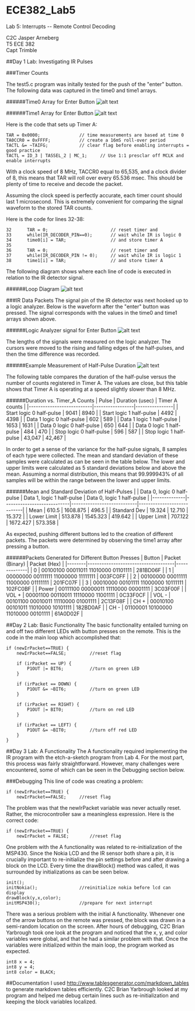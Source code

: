 ECE382_Lab5
===========

Lab 5: Interrupts -- Remote Control Decoding

C2C Jasper Arneberg  
T5 ECE 382  
Capt Trimble  

##Day 1 Lab: Investigating IR Pulses

###Timer Counts

The test5.c program was initally tested for the push of the "enter" button. The following data was captured in the time0 and time1 arrays.

######Time0 Array for Enter Button
![alt text](https://github.com/JasperArneberg/ECE382_Lab5/blob/master/time0_array.png?raw=true "Time 0 Array")

######Time1 Array for Enter Button
![alt text](https://github.com/JasperArneberg/ECE382_Lab5/blob/master/time1_array.png?raw=true "Time 1 Array")

Here is the code that sets up Timer A:
```
TAR = 0x0000;				// time measurements are based at time 0
TA0CCR0 = 0xFFFF;			// create a 16mS roll-over period
TACTL &= ~TAIFG;			// clear flag before enabling interrupts = good practice
TACTL = ID_3 | TASSEL_2 | MC_1;		// Use 1:1 presclar off MCLK and enable interrupts
```

With a clock speed of 8 MHz, TACCR0 equal to 65,535, and a clock divider of 8, this means that TAR will roll over every 65.536 msec. This should be plenty of time to receive and decode the packet.

Assuming the clock speed is perfectly accurate, each timer count should last 1 microsecond. This is extremely convenient for comparing the signal waveform to the stored TAR counts.

Here is the code for lines 32-38:
```
32		TAR = 0;						// reset timer and
33		while(IR_DECODER_PIN==0);		// wait while IR is logic 0
34		time0[i] = TAR;					// and store timer A
35
36		TAR = 0;						// reset timer and
37		while(IR_DECODER_PIN != 0);		// wait while IR is logic 1
38		time1[i] = TAR;					// and store timer A
```

The following diagram shows where each line of code is executed in relation to the IR detector signal.

######Loop Diagram
![alt text](https://github.com/JasperArneberg/ECE382_Lab5/blob/master/loop_diagram.png?raw=true "Loop diagram")

###IR Data Packets
The signal pin of the IR detector was next hooked up to a logic analyzer. Below is the waveform after the "enter" button was pressed. The signal corresponds with the values in the time0 and time1 arrays shown above.

######Logic Analyzer signal for Enter Button
![alt text](https://github.com/JasperArneberg/ECE382_Lab5/blob/master/ir_packet.png?raw=true "IR packet when enter button is pressed")

The lengths of the signals were measured on the logic analyzer. The cursors were moved to the rising and falling edges of the half-pulses, and then the time difference was recorded.

######Example Measurement of Half-Pulse Duration
![alt text](https://github.com/JasperArneberg/ECE382_Lab5/blob/master/example_measurement.png?raw=true "Example measurement")

The following table compares the duration of the half-pulse versus the number of counts registered in Timer A. The values are close, but this table shows that Timer A is operating at a speed slightly slower than 8 MHz.

######Duration vs. Timer_A Counts
| Pulse                     | Duration (usec) | Timer A counts |
|---------------------------|-----------------|----------------|
| Start logic 0 half-pulse  | 9041            | 8940           |
| Start logic 1 half-pulse  | 4492            | 4398           |
| Data 1 logic 0 half-pulse | 602             | 589            |
| Data 1 logic 1 half-pulse | 1653            | 1631           |
| Data 0 logic 0 half-pulse | 650             | 644            |
| Data 0 logic 1 half-pulse | 484             | 470            |
| Stop logic 0 half-pulse   | 596             | 587            |
| Stop logic 1 half-pulse   | 43,047          | 42,467         |

In order to get a sense of the variance for the half-pulse signals, 8 samples of each type were collected. The mean and standard deviation of these samples were calculated as can be seen in the table below. The lower and upper limits were calculated as 5 standard deviations below and above the mean. Assuming a normal distribution, this means that 99.999943% of all samples will be within the range between the lower and upper limits.

######Mean and Standard Deviation of Half-Pulses
|              | Data 0, logic 0 half-pulse | Data 1, logic 1 half-pulse | Data 0, logic 1 half-pulse |
|--------------|----------------------------|----------------------------|----------------------------|
| Mean         | 610.5                      | 1608.875                   | 496.5                      |
| Standard Dev | 19.324                     | 12.710                     | 15.372                     |
| Lower Limit  | 513.878                    | 1545.323                   | 419.642                    |
| Upper Limit  | 707.122                    | 1672.427                   | 573.358                    |

As expected, pushing different buttons led to the creation of different packets. The packets were determined by observing the time1 array after pressing a button.

######Packets Generated for Different Button Presses
| Button | Packet (Binary)                     | Packet (Hex) |
|--------|-------------------------------------|--------------|
| 0      | 00100100 00011011 11010000 01101111 | 281BD06F     |
| 1      | 00000000 00111111 11000000 11111111 | 003FC0FF     |
| 2      | 00100000 00011111 11000000 01111111 | 201FC07F     |
| 3      | 00010000 00101111 11000000 10111111 | 102FC0BF     |
| Power  | 00111100 00000011 11110000 00001111 | 3C03F00F     |
| VOL +  | 00001100 00110011 11110000 11001111 | 0C33F0CF     |
| VOL -  | 00101100 00010011 11110000 01001111 | 2C13F08F     |
| CH +   | 00010100 00101011 11010000 10101111 | 182BD0AF     |
| CH -   | 01100001 10100000 11010000 00101111 | 61A0D02F     |

##Day 2 Lab: Basic Functionality
The basic functionality entailed turning on and off two different LEDs with button presses on the remote. This is the code in the main loop which accomplished that:
```
if (newIrPacket==TRUE) {
	newIrPacket==FALSE;			//reset flag

	if (irPacket == UP) {
		P1OUT |= BIT6;			//turn on green LED
	}

	if (irPacket == DOWN) {
		P1OUT &= ~BIT6; 		//turn on green LED
	}

	if (irPacket == RIGHT) {
		P1OUT |= BIT0;			//turn on red LED
	}

	if (irPacket == LEFT) {
		P1OUT &= ~BIT0;			//turn off red LED
	}
}
```

##Day 3 Lab: A Functionality
The A functionality required implementing the IR program with the etch-a-sketch program from Lab 4. For the most part, this process was fairly straightforward. However, many challenges were encountered, some of which can be seen in the Debugging section below.

###Debugging
This line of code was creating a problem:
```
if (newIrPacket==TRUE) {
	newIrPacket==FALSE;		//reset flag
```

The problem was that the newIrPacket variable was never actually reset. Rather, the microcontroller saw a meaningless expression. Here is the correct code:
```
if (newIrPacket==TRUE) {
	newIrPacket = FALSE;		//reset flag
```

One problem with the A functionality was related to re-initialization of the MSP430. Since the Nokia LCD and the IR sensor both share a pin, it is crucially important to re-initialize the pin settings before and after drawing a block on the LCD. Every time the drawBlock() method was called, it was surrounded by initializations as can be seen below.
```
init();
initNokia();				//reinitialize nokia before lcd can display
drawBlock(y,x,color);
initMSP430();				//prepare for next interrupt
```

There was a serious problem with the initial A functionality. Whenever one of the arrow buttons on the remote was pressed, the block was drawn in a semi-random location on the screen. After hours of debugging, C2C Brian Yarbrough took one look at the program and noticed that the x, y, and color variables were global, and that he had a similar problem with that. Once the variables were initialized within the main loop, the program worked as expected.
```
int8 x = 4;
int8 y = 4;
int8 color = BLACK;
```

##Documentation
I used http://www.tablesgenerator.com/markdown_tables to generate markdown tables efficiently. 
C2C Brian Yarbrough looked at my program and helped me debug certain lines such as re-initialization and keeping the block variables localized.
